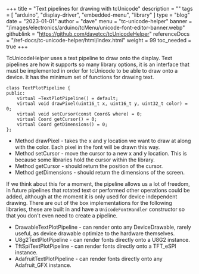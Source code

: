 +++
title = "Text pipelines for drawing with tcUnicode"
description = ""
tags = [ "arduino", "display-driver", "embedded-menu", "library" ]
type = "blog"
date = "2023-01-01"
author =  "dave"
menu = "tc-unicode-helper"
banner = "/images/electronics/arduino/tcMenu/unicode-font-editor-banner.webp"
githublink = "https://github.com/davetcc/tcUnicodeHelper"
referenceDocs = "/ref-docs/tc-unicode-helper/html/index.html"
weight = 99
toc_needed = true
+++

TcUnicodeHelper uses a text pipeline to draw onto the display. Text pipelines are how it supports so many library options, it is an interface that must be implemented in order for tcUnicode to be able to draw onto a device. It has the minimum set of functions for drawing text.

    class TextPlotPipeline {
    public:
        virtual ~TextPlotPipeline() = default;
        virtual void drawPixel(uint16_t x, uint16_t y, uint32_t color) = 0;
        virtual void setCursor(const Coord& where) = 0;
        virtual Coord getCursor() = 0;
        virtual Coord getDimensions() = 0;
    };

* Method drawPixel - takes the x and y location we want to draw at along with the color. Each pixel in the font will be drawn this way. 
* Method setCursor - move the cursor to a new x and y location. This is because some libraries hold the cursor within the library.
* Method getCursor - should return the position of the cursor.
* Method getDimensions - should return the dimensions of the screen.

If we think about this for a moment, the pipeline allows us a lot of freedom, in future pipelines that rotated text or performed other operations could be added, although at the moment it is only used for device independent drawing. There are out of the box implementations for the following libraries, these are built in and have a `UnicodeFontHandler` constructor so that you don't even need to create a pipeline.

* DrawableTextPlotPipeline - can render onto any DeviceDrawable, rarely useful, as device drawable optimize to the hardware themselves.
* U8g2TextPlotPipeline - can render fonts directly onto a U8G2 instance. 
* TftSpiTextPlotPipeline - can render fonts directly onto a TFT_eSPI instance.
* AdafruitTextPlotPipeline - can render fonts directly onto any Adafruit_GFX instance. 
